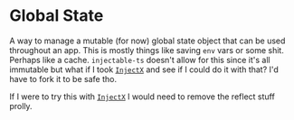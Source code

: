 # Global State
A way to manage a mutable (for now) global state object that can be used throughout an app. This is mostly things like saving `env` vars or some shit. Perhaps like a cache. `injectable-ts` doesn't allow for this since it's all immutable but what if I took [`InjectX`](https://github.com/mrpotatoes/injectX-exploration) and see if I could do it with that? I'd have to fork it to be safe tho.

If I were to try this with [`InjectX`](https://github.com/mrpotatoes/injectX-exploration) I would need to remove the reflect stuff prolly.